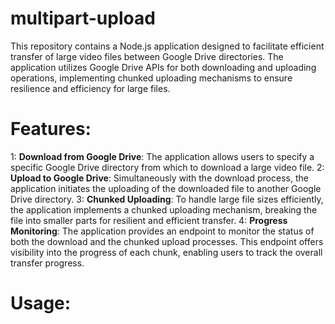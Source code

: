 # multipart-upload
This repository contains a Node.js application designed to facilitate efficient transfer of large video files between Google Drive directories. The application utilizes Google Drive APIs for both downloading and uploading operations, implementing chunked uploading mechanisms to ensure resilience and efficiency for large files.

# Features:

1: **Download from Google Drive**: The application allows users to specify a specific Google Drive directory from which to download a large video file.
2: **Upload to Google Drive**: Simultaneously with the download process, the application initiates the uploading of the downloaded file to another Google Drive directory.
3: **Chunked Uploading**: To handle large file sizes efficiently, the application implements a chunked uploading mechanism, breaking the file into smaller parts for resilient and efficient transfer.
4: **Progress Monitoring**: The application provides an endpoint to monitor the status of both the download and the chunked upload processes. This endpoint offers visibility into the progress of each chunk, enabling users to track the overall transfer progress.

# Usage:

